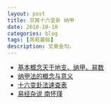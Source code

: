 ```yaml
---
layout: post
title: 京房十六变卦 纳甲
date: 2018-10-10 
categories: blog
tags: [周易基础]
description: 文章金句。
---
```


- [基本概念天干地支、纳甲、易数](http://www.360doc.cn/article/52802677_742425535.html)
- [纳甲法的概念与意义](http://www.360doc.cn/article/15585030_402164779.html)
- [十六变卦法速查表](http://www.360doc.cn/article/9875375_211263744.html)
- [易经杂说 南怀瑾](http://www.quanxue.cn/CT_NanHuaiJin/YiJingIndex.html)
